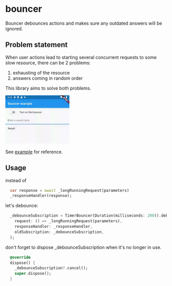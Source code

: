 # bouncer

Bouncer debounces actions and makes sure any outdated answers will be ignored.

## Problem statement

When user actions lead to starting several concurrent requests to some slow resource,
there can be 2 problems:
1. exhausting of the resource
2. answers coming in random order

This library aims to solve both problems.

[<img src="example/Screenshot1.gif" width="200" />](example)

See [example](example) for reference.

## Usage

instead of 

```dart
  var response = await _longRunningRequest(parameters)
  _responseHandler(response);
```

let's debounce: 

```dart
  _debounceSubscription = TimerBouncer(Duration(milliseconds: 200)).debounce(
    request: () => _longRunningRequest(parameters),
    responseHandler: _responseHandler,
    oldSubscription: _debounceSubscription,
  );
```

don't forget to dispose _debounceSubscription when it's no longer in use.

```dart
  @override
  dispose() {
    _debounceSubscription?.cancel();
    super.dispose();
  }
```
